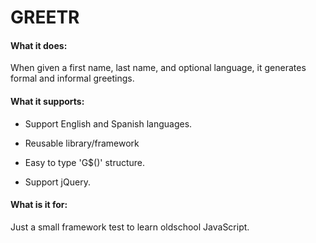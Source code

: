 # GREETR

#### What it does:

When given a first name, last name, and optional language, it generates formal and informal greetings.

#### What it supports:

- Support English and Spanish languages.
  
- Reusable library/framework
  
- Easy to type 'G$()' structure.
  
- Support jQuery.
  

#### What is it for:

Just a small framework test to learn oldschool JavaScript.